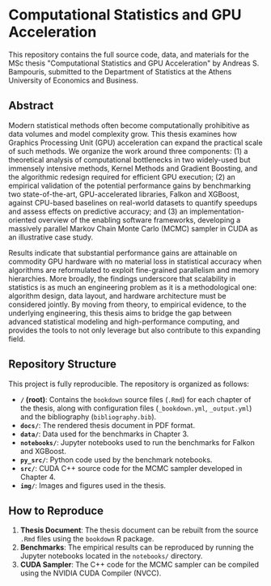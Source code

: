 # Computational Statistics and GPU Acceleration

This repository contains the full source code, data, and materials for the MSc thesis "Computational Statistics and GPU Acceleration" by Andreas S. Bampouris, submitted to the Department of Statistics at the Athens University of Economics and Business.

## Abstract

Modern statistical methods often become computationally prohibitive as data volumes and model complexity grow. This thesis examines how Graphics Processing Unit (GPU) acceleration can expand the practical scale of such methods. We organize the work around three components: (1) a theoretical analysis of computational bottlenecks in two widely-used but immensely intensive methods, Kernel Methods and Gradient Boosting, and the algorithmic redesign required for efficient GPU execution; (2) an empirical validation of the potential performance gains by benchmarking two state-of-the-art, GPU-accelerated libraries, Falkon and XGBoost, against CPU-based baselines on real-world datasets to quantify speedups and assess effects on predictive accuracy; and (3) an implementation-oriented overview of the enabling software frameworks, developing a massively parallel Markov Chain Monte Carlo (MCMC) sampler in CUDA as an illustrative case study.

Results indicate that substantial performance gains are attainable on commodity GPU hardware with no material loss in statistical accuracy when algorithms are reformulated to exploit fine-grained parallelism and memory hierarchies. More broadly, the findings underscore that scalability in statistics is as much an engineering problem as it is a methodological one: algorithm design, data layout, and hardware architecture must be considered jointly. By moving from theory, to empirical evidence, to the underlying engineering, this thesis aims to bridge the gap between advanced statistical modeling and high-performance computing, and provides the tools to not only leverage but also contribute to this expanding field.

## Repository Structure

This project is fully reproducible. The repository is organized as follows:

- **`/` (root)**: Contains the `bookdown` source files (`.Rmd`) for each chapter of the thesis, along with configuration files (`_bookdown.yml`, `_output.yml`) and the bibliography (`bibliography.bib`).
- **`docs/`**: The rendered thesis document in PDF format.
- **`data/`**: Data used for the benchmarks in Chapter 3.
- **`notebooks/`**: Jupyter notebooks used to run the benchmarks for Falkon and XGBoost.
- **`py_src/`**: Python code used by the benchmark notebooks.
- **`src/`**: CUDA C++ source code for the MCMC sampler developed in Chapter 4.
- **`img/`**: Images and figures used in the thesis.

## How to Reproduce

1.  **Thesis Document**: The thesis document can be rebuilt from the source `.Rmd` files using the `bookdown` R package.
2.  **Benchmarks**: The empirical results can be reproduced by running the Jupyter notebooks located in the `notebooks/` directory.
3.  **CUDA Sampler**: The C++ code for the MCMC sampler can be compiled using the NVIDIA CUDA Compiler (NVCC).
